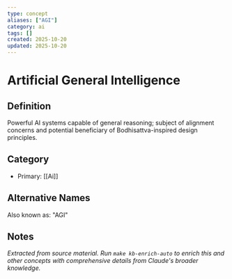 ```yaml
---
type: concept
aliases: ["AGI"]
category: ai
tags: []
created: 2025-10-20
updated: 2025-10-20
---
```


# Artificial General Intelligence

## Definition

Powerful AI systems capable of general reasoning; subject of alignment concerns and potential beneficiary of Bodhisattva-inspired design principles.

## Category

- Primary: [[Ai]]

## Alternative Names

Also known as: "AGI"

## Notes

*Extracted from source material. Run `make kb-enrich-auto` to enrich this and other concepts with comprehensive details from Claude's broader knowledge.*
